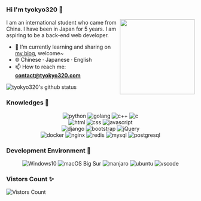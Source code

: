 ### Hi I'm tyokyo320 👋

<!-- **tyokyo320/tyokyo320** is a ✨ _special_ ✨ repository because its `README.md` (this file) appears on your GitHub profile.-->

<img align="right" width="200px" src="https://blog.tyokyo320.com/about/2233.webp" />

I am an international student who came from China. I have been in Japan for 5 years. I am aspiring to be a back-end web developer.

- 🌱 I’m currently learning and sharing on [my blog](https://blog.tyokyo320.com), welcome~
- :globe_with_meridians: Chinese · Japanese · English
- 📫 How to reach me: **contact@tyokyo320.com**

<img align="center" src="https://github-readme-stats.vercel.app/api?username=tyokyo320&show_icons=true&icon_color=CE1D2D&text_color=718096&bg_color=ffffff&hide_title=true" alt="tyokyo320's github status"/>

### Knowledges 🐾

<p align="center">
  <img alt="python" src="https://img.shields.io/badge/Python-3572a5?style=flat-square&logo=python&logoColor=white">
  <img alt="golang" src="https://img.shields.io/badge/Golang-7fd5ea?style=flat-square&logo=go&logoColor=white">
  <img alt="c++" src="https://img.shields.io/badge/C++-F15B2A?style=flat-square&logo=c%2b%2b">
  <img alt="c" src="https://img.shields.io/badge/C-007ACC?style=flat-square&logo=c">
  <br/>
  <img alt="html" src="https://img.shields.io/badge/HTML-e34c26?style=flat-square&logo=html5&logoColor=white">
  <img alt="css" src="https://img.shields.io/badge/CSS-f34b7d?style=flat-square&logo=css3">
  <img alt="javascript" src="https://img.shields.io/badge/JavaScript-276DC3?style=flat-square&logo=javascript">
  <br/>
  <img alt="django" src="https://img.shields.io/badge/-Django-092E20?style=flat-square&logo=django">
  <img alt="bootstrap" src="https://img.shields.io/badge/-Bootstrap-563D7C?style=flat-square&logo=bootstrap&logoColor=white">
  <img alt="jQuery" src="https://img.shields.io/badge/-jQuery-0769AD?style=flat-square&logo=jquery">
  <br/>
  <img alt="docker" src="https://img.shields.io/badge/-Docker-EEE?style=flat-square&logo=docker">
  <img alt="nginx" src="https://img.shields.io/badge/-Nginx-bfcfcf?style=flat-square&logo=nginx">
  <img alt="redis" src="https://img.shields.io/badge/-Redis-D82C20?style=flat-square&logo=redis&logoColor=white">
  <img alt="mysql" src="https://img.shields.io/badge/-MySQL-0074a3?style=flat-square&logo=mysql&logoColor=white">
  <img alt="postgresql" src="https://img.shields.io/badge/-PostgreSQL-336791?style=flat-square&logo=postgresql">
</p>

### Development Environment 🍻

<p align="center">
  <img alt="Windows10" src="https://img.shields.io/badge/Windows-0078D6?style=flat-square&logo=windows&logoColor=white">
  <img alt="macOS Big Sur" src="https://img.shields.io/badge/macOS-e03a3a?style=flat-square&logo=apple&logoColor=white">
  <img alt="manjaro" src="https://img.shields.io/badge/Manjaro-35bf5c?style=flat-square&logo=manjaro&logoColor=white">
  <img alt="ubuntu" src="https://img.shields.io/badge/Ubuntu-6F52B5?style=flat-square&logo=ubuntu&logoColor=white">
  <img alt="vscode" src="https://img.shields.io/badge/VSCode-3860c4?style=flat-square&logo=visual-studio-code&logoColor=white">
</p>

### Vistors Count ✨

![Vistors Count](https://count.getloli.com/get/@tyokyo320?theme=gelbooru)

<!--
- 🔭 I’m currently working on ...
- 👯 I’m looking to collaborate on ...
- 🤔 I’m looking for help with ...
- 💬 Ask me about ...
- 😄 Pronouns: ...
- ⚡ Fun fact: ...
-->



